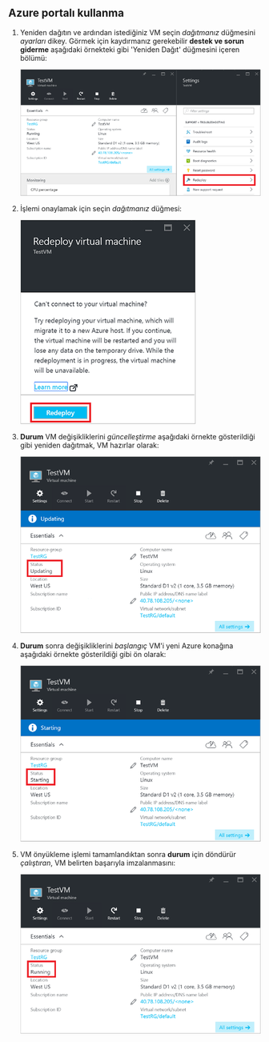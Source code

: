 ## <a name="use-the-azure-portal"></a>Azure portalı kullanma
1. Yeniden dağıtın ve ardından istediğiniz VM seçin *dağıtmanız* düğmesini *ayarları* dikey. Görmek için kaydırmanız gerekebilir **destek ve sorun giderme** aşağıdaki örnekteki gibi 'Yeniden Dağıt' düğmesini içeren bölümü:
   
    ![Azure VM dikey penceresi](./media/virtual-machines-common-redeploy-to-new-node/vmoverview.png)
2. İşlemi onaylamak için seçin *dağıtmanız* düğmesi:
   
    ![VM dikey penceresini yeniden dağıtın](./media/virtual-machines-common-redeploy-to-new-node/redeployvm.png)
3. **Durum** VM değişikliklerini *güncelleştirme* aşağıdaki örnekte gösterildiği gibi yeniden dağıtmak, VM hazırlar olarak:
   
    ![VM güncelleştiriliyor](./media/virtual-machines-common-redeploy-to-new-node/vmupdating.png)
4. **Durum** sonra değişikliklerini *başlangıç* VM'i yeni Azure konağına aşağıdaki örnekte gösterildiği gibi ön olarak:
   
    ![VM başlatma](./media/virtual-machines-common-redeploy-to-new-node/vmstarting.png)
5. VM önyükleme işlemi tamamlandıktan sonra **durum** için döndürür *çalıştıran*, VM belirten başarıyla imzalanmasını:
   
    ![VM çalışıyor](./media/virtual-machines-common-redeploy-to-new-node/vmrunning.png)

